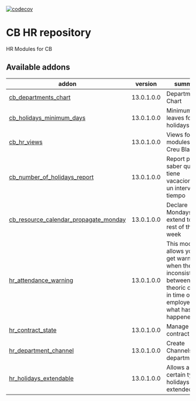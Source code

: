 [![codecov](https://codecov.io/gh/tegin/cb-addons/branch/13.0/graph/badge.svg)](https://codecov.io/gh/tegin/cb-addons)

<!-- /!\ do not modify above this line -->

# CB HR repository

HR Modules for CB

<!-- /!\ do not modify below this line -->

<!-- prettier-ignore-start -->

[//]: # (addons)

Available addons
----------------
addon | version | summary
--- | --- | ---
[cb_departments_chart](cb_departments_chart/) | 13.0.1.0.0 | Departments Chart
[cb_holidays_minimum_days](cb_holidays_minimum_days/) | 13.0.1.0.0 | Minimum leaves for holidays
[cb_hr_views](cb_hr_views/) | 13.0.1.0.0 | Views for HR modules in Creu Blanca
[cb_number_of_holidays_report](cb_number_of_holidays_report/) | 13.0.1.0.0 | Report para saber quien tiene vacaciones en un intervalo de tiempo
[cb_resource_calendar_propagate_monday](cb_resource_calendar_propagate_monday/) | 13.0.1.0.0 | Declare Mondays and extend to the rest of the week
[hr_attendance_warning](hr_attendance_warning/) | 13.0.1.0.0 | This module allows you to get warnings when there are inconsistencies between the theoric check in time of an employee and what has happened.
[hr_contract_state](hr_contract_state/) | 13.0.1.0.0 | Manage contract states
[hr_department_channel](hr_department_channel/) | 13.0.1.0.0 | Create Channels from department
[hr_holidays_extendable](hr_holidays_extendable/) | 13.0.1.0.0 | Allows a certain type of holidays to be extended.

[//]: # (end addons)

<!-- prettier-ignore-end -->
